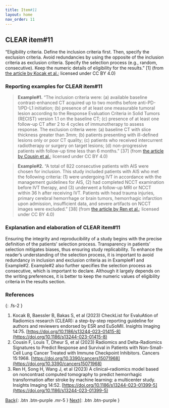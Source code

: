 ```yaml
---
title: Item#11
layout: home
nav_order: 11
---
```


## CLEAR item#11


“Eligibility criteria. Define the inclusion criteria first. Then, specify the exclusion criteria. Avoid redundancies by using the opposite of the inclusion criteria as exclusion criteria. Specify the selection process (e.g., random, consecutive). Keep the numeric details of eligibility for the results.” [1] (from [the article by Kocak et al.](https://insightsimaging.springeropen.com/articles/10.1186/s13244-023-01415-8); licensed under CC BY 4.0)


### Reporting examples for CLEAR item#11

> **Example#1.** “The inclusion criteria were: (a) available baseline contrast-enhanced CT acquired up to two months before anti-PD-1/PD-L1 initiation; (b) presence of at least one measurable tumoral lesion according to the Response Evaluation Criteria in Solid Tumors (RECIST) version 1.1 on the baseline CT; (c) presence of at least one follow-up CT after 2 to 4 cycles of immunotherapy to assess response. The exclusion criteria were: (a) baseline CT with slice thickness greater than 3mm; (b) patients presenting with ill-defined lesions only or poor CT quality; (c) patients who received intercurrent radiotherapy or surgery on target lesions; (d) non-progressive patients with follow-up time less than 6 months.” [37] (from [the article by Cousin et al.](https://doi.org/10.3390/cancers15071968); licensed under CC BY 4.0)

> **Example#2.** “A total of 822 consecutive patients with AIS were chosen for inclusion. This study included patients with AIS who met the following criteria: (1) were undergoing IVT in accordance with the management guidelines for AIS, (2) had completed NCCT examination before IVT therapy, and (3) underwent a follow-up MRI or NCCT within 36 h after receiving IVT. Patients with head trauma injuries, primary cerebral hemorrhage or brain tumors, hemorrhagic infarction upon admission, insufficient data, and severe artifacts on NCCT images were excluded.” [38] (from [the article by Ren et al.](https://doi.org/10.1186/s13244-023-01399-5); licensed under CC BY 4.0)



### Explanation and elaboration of CLEAR item#11

Ensuring the integrity and reproducibility of a study begins with the precise definition of the patients’ selection process. Transparency in patients’ selection mitigates biases, thus ensuring study replicability. To enhance the reader’s understanding of the selection process, it is important to avoid redundancy in inclusion and exclusion criteria as in Example#1 and Example#2. Example#2 also further specifies the selection process as consecutive, which is important to declare. Although it largely depends on the writing preferences, it is better to keep the numeric values of eligibility criteria in the results section.

### References

{: .fs-2 }

1. 	Kocak B, Baessler B, Bakas S, et al (2023) CheckList for EvaluAtion of Radiomics research (CLEAR): a step-by-step reporting guideline for authors and reviewers endorsed by ESR and EuSoMII. Insights Imaging 14:75. [https://doi.org/10.1186/s13244-023-01415-8](https://doi.org/10.1186/s13244-023-01415-8)
2. 	Cousin F, Louis T, Dheur S, et al (2023) Radiomics and Delta-Radiomics Signatures to Predict Response and Survival in Patients with Non-Small-Cell Lung Cancer Treated with Immune Checkpoint Inhibitors. Cancers 15:1968. [https://doi.org/10.3390/cancers15071968](https://doi.org/10.3390/cancers15071968)
3. 	Ren H, Song H, Wang J, et al (2023) A clinical–radiomics model based on noncontrast computed tomography to predict hemorrhagic transformation after stroke by machine learning: a multicenter study. Insights Imaging 14:52. [https://doi.org/10.1186/s13244-023-01399-5](https://doi.org/10.1186/s13244-023-01399-5)



[Back](https://radiomic.github.io/CLEAR-E3/docs/Item10.html){: .btn .btn-purple .mr-5 }
[Next](https://radiomic.github.io/CLEAR-E3/docs/Item12.html){: .btn .btn-purple   }









